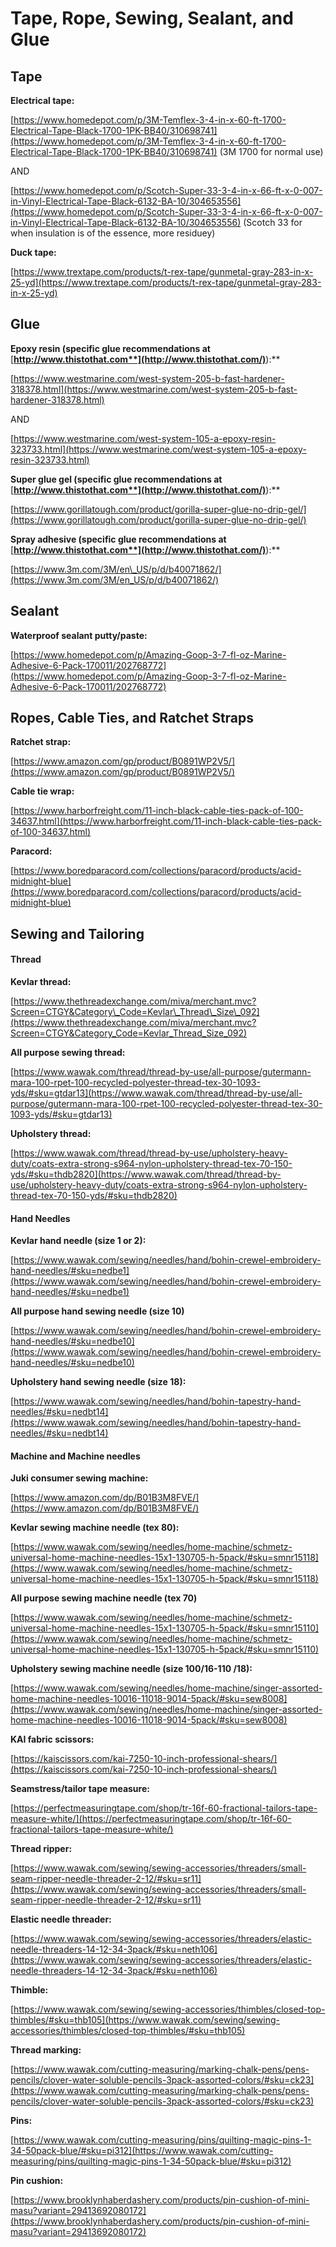 
# Tape, Rope, Sewing, Sealant, and Glue

## Tape

**Electrical tape:**

[https://www.homedepot.com/p/3M-Temflex-3-4-in-x-60-ft-1700-Electrical-Tape-Black-1700-1PK-BB40/310698741](https://www.homedepot.com/p/3M-Temflex-3-4-in-x-60-ft-1700-Electrical-Tape-Black-1700-1PK-BB40/310698741) (3M 1700 for normal use)

AND

[https://www.homedepot.com/p/Scotch-Super-33-3-4-in-x-66-ft-x-0-007-in-Vinyl-Electrical-Tape-Black-6132-BA-10/304653556](https://www.homedepot.com/p/Scotch-Super-33-3-4-in-x-66-ft-x-0-007-in-Vinyl-Electrical-Tape-Black-6132-BA-10/304653556) (Scotch 33 for when insulation is of the essence, more residuey)

**Duck tape:**

[https://www.trextape.com/products/t-rex-tape/gunmetal-gray-283-in-x-25-yd](https://www.trextape.com/products/t-rex-tape/gunmetal-gray-283-in-x-25-yd)

## Glue

**Epoxy resin (specific glue recommendations at** [**http://www.thistothat.com**](http://www.thistothat.com/)**):**

[https://www.westmarine.com/west-system-205-b-fast-hardener-318378.html](https://www.westmarine.com/west-system-205-b-fast-hardener-318378.html)

AND

[https://www.westmarine.com/west-system-105-a-epoxy-resin-323733.html](https://www.westmarine.com/west-system-105-a-epoxy-resin-323733.html)

**Super glue gel (specific glue recommendations at** [**http://www.thistothat.com**](http://www.thistothat.com/)**):**

[https://www.gorillatough.com/product/gorilla-super-glue-no-drip-gel/](https://www.gorillatough.com/product/gorilla-super-glue-no-drip-gel/)

**Spray adhesive (specific glue recommendations at** [**http://www.thistothat.com**](http://www.thistothat.com/)**):**

[https://www.3m.com/3M/en\_US/p/d/b40071862/](https://www.3m.com/3M/en_US/p/d/b40071862/)

## Sealant

**Waterproof sealant putty/paste:**

[https://www.homedepot.com/p/Amazing-Goop-3-7-fl-oz-Marine-Adhesive-6-Pack-170011/202768772](https://www.homedepot.com/p/Amazing-Goop-3-7-fl-oz-Marine-Adhesive-6-Pack-170011/202768772)

## Ropes, Cable Ties, and Ratchet Straps

**Ratchet strap:**

[https://www.amazon.com/gp/product/B0891WP2V5/](https://www.amazon.com/gp/product/B0891WP2V5/)

**Cable tie wrap:**

[https://www.harborfreight.com/11-inch-black-cable-ties-pack-of-100-34637.html](https://www.harborfreight.com/11-inch-black-cable-ties-pack-of-100-34637.html)

**Paracord:**

[https://www.boredparacord.com/collections/paracord/products/acid-midnight-blue](https://www.boredparacord.com/collections/paracord/products/acid-midnight-blue)

## Sewing and Tailoring

#### Thread

**Kevlar thread:**

[https://www.thethreadexchange.com/miva/merchant.mvc?Screen=CTGY&Category\_Code=Kevlar\_Thread\_Size\_092](https://www.thethreadexchange.com/miva/merchant.mvc?Screen=CTGY&Category_Code=Kevlar_Thread_Size_092)

**All purpose sewing thread:**

[https://www.wawak.com/thread/thread-by-use/all-purpose/gutermann-mara-100-rpet-100-recycled-polyester-thread-tex-30-1093-yds/#sku=gtdar13](https://www.wawak.com/thread/thread-by-use/all-purpose/gutermann-mara-100-rpet-100-recycled-polyester-thread-tex-30-1093-yds/#sku=gtdar13)

**Upholstery thread:**

[https://www.wawak.com/thread/thread-by-use/upholstery-heavy-duty/coats-extra-strong-s964-nylon-upholstery-thread-tex-70-150-yds/#sku=thdb2820](https://www.wawak.com/thread/thread-by-use/upholstery-heavy-duty/coats-extra-strong-s964-nylon-upholstery-thread-tex-70-150-yds/#sku=thdb2820)

#### Hand Needles

**Kevlar hand needle (size 1 or 2):**

[https://www.wawak.com/sewing/needles/hand/bohin-crewel-embroidery-hand-needles/#sku=nedbe1](https://www.wawak.com/sewing/needles/hand/bohin-crewel-embroidery-hand-needles/#sku=nedbe1)

**All purpose hand sewing needle (size 10)**

[https://www.wawak.com/sewing/needles/hand/bohin-crewel-embroidery-hand-needles/#sku=nedbe10](https://www.wawak.com/sewing/needles/hand/bohin-crewel-embroidery-hand-needles/#sku=nedbe10)

**Upholstery hand sewing needle (size 18):**

[https://www.wawak.com/sewing/needles/hand/bohin-tapestry-hand-needles/#sku=nedbt14](https://www.wawak.com/sewing/needles/hand/bohin-tapestry-hand-needles/#sku=nedbt14)

#### Machine and Machine needles

**Juki consumer sewing machine:**

[https://www.amazon.com/dp/B01B3M8FVE/](https://www.amazon.com/dp/B01B3M8FVE/)

**Kevlar sewing machine needle (tex 80):**

[https://www.wawak.com/sewing/needles/home-machine/schmetz-universal-home-machine-needles-15x1-130705-h-5pack/#sku=smnr15118](https://www.wawak.com/sewing/needles/home-machine/schmetz-universal-home-machine-needles-15x1-130705-h-5pack/#sku=smnr15118)

**All purpose sewing machine needle (tex 70)**

[https://www.wawak.com/sewing/needles/home-machine/schmetz-universal-home-machine-needles-15x1-130705-h-5pack/#sku=smnr15110](https://www.wawak.com/sewing/needles/home-machine/schmetz-universal-home-machine-needles-15x1-130705-h-5pack/#sku=smnr15110)

**Upholstery sewing machine needle (size 100/16-110 /18):**

[https://www.wawak.com/sewing/needles/home-machine/singer-assorted-home-machine-needles-10016-11018-9014-5pack/#sku=sew8008](https://www.wawak.com/sewing/needles/home-machine/singer-assorted-home-machine-needles-10016-11018-9014-5pack/#sku=sew8008)

**KAI fabric scissors:**

[https://kaiscissors.com/kai-7250-10-inch-professional-shears/](https://kaiscissors.com/kai-7250-10-inch-professional-shears/)

**Seamstress/tailor tape measure:**

[https://perfectmeasuringtape.com/shop/tr-16f-60-fractional-tailors-tape-measure-white/](https://perfectmeasuringtape.com/shop/tr-16f-60-fractional-tailors-tape-measure-white/)

**Thread ripper:**

[https://www.wawak.com/sewing/sewing-accessories/threaders/small-seam-ripper-needle-threader-2-12/#sku=sr11](https://www.wawak.com/sewing/sewing-accessories/threaders/small-seam-ripper-needle-threader-2-12/#sku=sr11)

**Elastic needle threader:**

[https://www.wawak.com/sewing/sewing-accessories/threaders/elastic-needle-threaders-14-12-34-3pack/#sku=neth106](https://www.wawak.com/sewing/sewing-accessories/threaders/elastic-needle-threaders-14-12-34-3pack/#sku=neth106)

**Thimble:**

[https://www.wawak.com/sewing/sewing-accessories/thimbles/closed-top-thimbles/#sku=thb105](https://www.wawak.com/sewing/sewing-accessories/thimbles/closed-top-thimbles/#sku=thb105)

**Thread marking:**

[https://www.wawak.com/cutting-measuring/marking-chalk-pens/pens-pencils/clover-water-soluble-pencils-3pack-assorted-colors/#sku=ck23](https://www.wawak.com/cutting-measuring/marking-chalk-pens/pens-pencils/clover-water-soluble-pencils-3pack-assorted-colors/#sku=ck23)

**Pins:**

[https://www.wawak.com/cutting-measuring/pins/quilting-magic-pins-1-34-50pack-blue/#sku=pi312](https://www.wawak.com/cutting-measuring/pins/quilting-magic-pins-1-34-50pack-blue/#sku=pi312)

**Pin cushion:**

[https://www.brooklynhaberdashery.com/products/pin-cushion-of-mini-masu?variant=29413692080172](https://www.brooklynhaberdashery.com/products/pin-cushion-of-mini-masu?variant=29413692080172)
